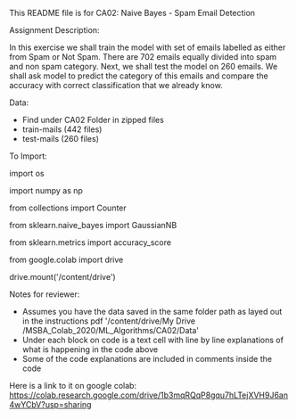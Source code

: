 This README file is for CA02: Naive Bayes - Spam Email Detection

Assignment Description:

In this exercise we shall train the model with set of emails labelled as either from Spam or Not Spam. There are 702 emails equally divided into spam and non spam category. Next, we shall test the model on 260 emails. We shall ask model to predict the category of this emails and compare the accuracy with correct classification that we already know.

Data:
- Find under CA02 Folder in zipped files
- train-mails (442 files)
- test-mails (260 files)

To Import:

import os

import numpy as np

from collections import Counter

from sklearn.naive_bayes import GaussianNB

from sklearn.metrics import accuracy_score

from google.colab import drive

drive.mount('/content/drive')

Notes for reviewer:
- Assumes you have the data saved in the same folder path as layed out in the instructions pdf '/content/drive/My Drive
/MSBA_Colab_2020/ML_Algorithms/CA02/Data'
- Under each block on code is a text cell with line by line explanations of what is happening in the code above
- Some of the code explanations are included in comments inside the code

Here is a link to it on google colab: https://colab.research.google.com/drive/1b3mqRQqP8gqu7hLTejXVH9J6an4wYCbV?usp=sharing

